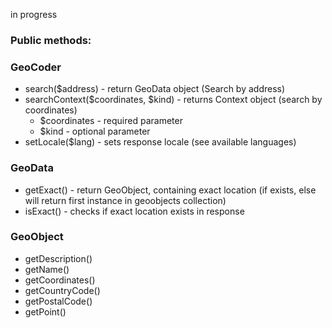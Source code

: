 in progress


### Public methods:
### GeoCoder
* search($address) - return GeoData object (Search by address)
* searchContext($coordinates, $kind) - returns Context object (search by coordinates)
    * $coordinates - required parameter 
    * $kind - optional parameter
* setLocale($lang) - sets response locale (see available languages)

### GeoData
* getExact() - return GeoObject, containing exact location (if exists, else will return first instance in geoobjects collection)
* isExact() - checks if exact location exists in response

### GeoObject
* getDescription()
* getName()
* getCoordinates()
* getCountryCode()
* getPostalCode()
* getPoint()
